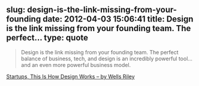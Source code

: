 slug: design-is-the-link-missing-from-your-founding
date: 2012-04-03 15:06:41
title: Design is the link missing from your founding team. The perfect...
type: quote
---

> Design is the link missing from your founding team. The perfect balance of business, tech, and design is an incredibly powerful tool… and an even more powerful business model.

[Startups, This Is How Design Works – by Wells Riley](http://startupsthisishowdesignworks.com/)
